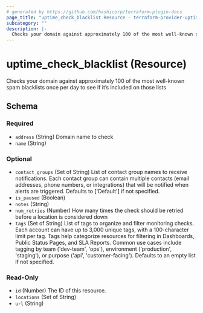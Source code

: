 ```yaml
---
# generated by https://github.com/hashicorp/terraform-plugin-docs
page_title: "uptime_check_blacklist Resource - terraform-provider-uptime"
subcategory: ""
description: |-
  Checks your domain against approximately 100 of the most well-known spam blacklists once per day to see if it’s included on those lists
---
```


# uptime_check_blacklist (Resource)

Checks your domain against approximately 100 of the most well-known spam blacklists once per day to see if it’s included on those lists



<!-- schema generated by tfplugindocs -->
## Schema

### Required

- `address` (String) Domain name to check
- `name` (String)

### Optional

- `contact_groups` (Set of String) List of contact group names to receive notifications. 
Each contact group can contain multiple contacts (email addresses, phone numbers, or integrations) 
that will be notified when alerts are triggered. Defaults to ['Default'] if not specified.
- `is_paused` (Boolean)
- `notes` (String)
- `num_retries` (Number) How many times the check should be retried before a location is considered down
- `tags` (Set of String) List of tags to organize and filter monitoring checks. 
Each account can have up to 3,000 unique tags, with a 100-character limit per tag. 
Tags help categorize resources for filtering in Dashboards, Public Status Pages, and SLA Reports. 
Common use cases include tagging by team ('dev-team', 'ops'), environment ('production', 'staging'), 
or purpose ('api', 'customer-facing'). Defaults to an empty list if not specified.

### Read-Only

- `id` (Number) The ID of this resource.
- `locations` (Set of String)
- `url` (String)
